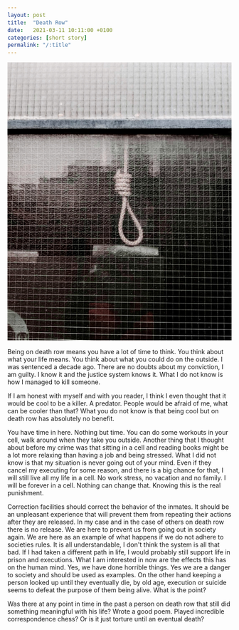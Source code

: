 ```yaml
---
layout: post
title:  "Death Row"
date:   2021-03-11 10:11:00 +0100
categories: [short story]
permalink: "/:title"
---
```


![Hangman knot](assets/21_06-hangman.jpg)

Being on death row means you have a lot of time to think. You think about what your life means. You think about what you could do on the outside. I was sentenced a decade ago. There are no doubts about my conviction, I am guilty. I know it and the justice system knows it. What I do not know is how I managed to kill someone.

If I am honest with myself and with you reader, I think I even thought that it would be cool to be a killer. A predator. People would be afraid of me, what can be cooler than that? What you do not know is that being cool but on death row has absolutely no benefit.

You have time in here. Nothing but time. You can do some workouts in your cell, walk around when they take you outside. Another thing that I thought about before my crime was that sitting in a cell and reading books might be a lot more relaxing than having a job and being stressed. What I did not know is that my situation is never going out of your mind. Even if they cancel my executing for some reason, and there is a big chance for that, I will still live all my life in a cell. No work stress, no vacation and no family. I will be forever in a cell. Nothing can change that. Knowing this is the real punishment.

Correction facilities should correct the behavior of the inmates. It should be an unpleasant experience that will prevent them from repeating their actions after they are released. In my case and in the case of others on death row there is no release. We are here to prevent us from going out in society again. We are here as an example of what happens if we do not adhere to societies rules. It is all understandable, I don't think the system is all that bad. If I had taken a different path in life, I would probably still support life in prison and executions. What I am interested in now are the effects this has on the human mind. Yes, we have done horrible things. Yes we are a danger to society and should be used as examples. On the other hand keeping a person looked up until they eventually die, by old age, execution or suicide seems to defeat the purpose of them being alive. What is the point?

Was there at any point in time in the past a person on death row that still did something meaningful with his life? Wrote a good poem. Played incredible correspondence chess? Or is it just torture until an eventual death?
